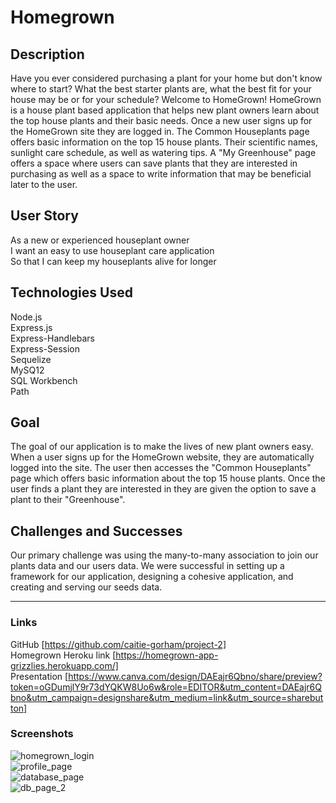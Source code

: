 # Homegrown

## Description
Have you ever considered purchasing a plant for your home but don't know where to start? What the best starter plants are, what the best fit for your house may be or for your schedule? Welcome to HomeGrown! HomeGrown is a house plant based application that helps new plant owners learn about the top house plants and their basic needs. Once a new user signs up for the HomeGrown site they are logged in. The Common Houseplants page offers basic information on the top 15 house plants. Their scientific names, sunlight care schedule, as well as watering tips. A "My Greenhouse" page offers a space where users can save plants that they are interested in purchasing as well as a space to write information that may be beneficial later to the user.

## User Story
As a new or experienced houseplant owner  
I want an easy to use houseplant care application  
So that I can keep my houseplants alive for longer

## Technologies Used
Node.js  
Express.js  
Express-Handlebars  
Express-Session  
Sequelize  
MySQ12  
SQL Workbench  
Path  

## Goal
The goal of our application is to make the lives of new plant owners easy. When a user signs up for the HomeGrown website, they are automatically logged into the site. The user then accesses the "Common Houseplants" page which offers basic information about the top 15 house plants. Once the user finds a plant they are interested in they are given the option to save a plant to their "Greenhouse".

## Challenges and Successes
Our primary challenge was using the many-to-many association to join our plants data and our users data. We were successful in setting up a framework for our application, designing a cohesive application, and creating and serving our seeds data.

---
### Links   
GitHub [https://github.com/caitie-gorham/project-2]  
Homegrown Heroku link [https://homegrown-app-grizzlies.herokuapp.com/]  
Presentation [https://www.canva.com/design/DAEajr6Qbno/share/preview?token=oGDumjlY9r73dYQKW8Uo6w&role=EDITOR&utm_content=DAEajr6Qbno&utm_campaign=designshare&utm_medium=link&utm_source=sharebutton]  

### Screenshots  
![homegrown_login](https://user-images.githubusercontent.com/73868232/113459512-c2cce800-93e3-11eb-8c11-34f548e13384.png)  
![profile_page](https://user-images.githubusercontent.com/73868232/113459623-0de6fb00-93e4-11eb-844e-c984133112ed.png)  
![database_page](https://user-images.githubusercontent.com/73868232/113459662-222af800-93e4-11eb-8b5a-13dad4ce6bc3.png)  
![db_page_2](https://user-images.githubusercontent.com/73868232/113459695-3a027c00-93e4-11eb-80a0-1a4f401a235b.png)